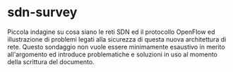 sdn-survey
==========

Piccola indagine su cosa siano le reti SDN ed il protocollo OpenFlow ed illustrazione di problemi legati alla sicurezza di questa nuova architettura di rete. Questo sondaggio non vuole essere minimamente esaustivo in merito all'argomento ed introduce problematiche e soluzioni in uso al momento della scrittura del documento.
